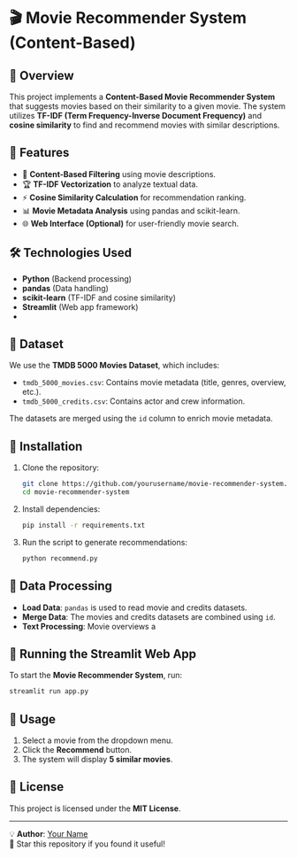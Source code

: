 # 🎬 Movie Recommender System (Content-Based)

## 📌 Overview
This project implements a **Content-Based Movie Recommender System** that suggests movies based on their similarity to a given movie. The system utilizes **TF-IDF (Term Frequency-Inverse Document Frequency)** and **cosine similarity** to find and recommend movies with similar descriptions.

## 🚀 Features
- 📌 **Content-Based Filtering** using movie descriptions.
- 🏆 **TF-IDF Vectorization** to analyze textual data.
- ⚡ **Cosine Similarity Calculation** for recommendation ranking.
- 📊 **Movie Metadata Analysis** using pandas and scikit-learn.
- 🌐 **Web Interface (Optional)** for user-friendly movie search.

## 🛠️ Technologies Used
- **Python** (Backend processing)
- **pandas** (Data handling)
- **scikit-learn** (TF-IDF and cosine similarity)
- **Streamlit** (Web app framework)
- 
## 📂 Dataset
We use the **TMDB 5000 Movies Dataset**, which includes:
- `tmdb_5000_movies.csv`: Contains movie metadata (title, genres, overview, etc.).
- `tmdb_5000_credits.csv`: Contains actor and crew information.

The datasets are merged using the `id` column to enrich movie metadata.

## 🔧 Installation
1. Clone the repository:
   ```bash
   git clone https://github.com/yourusername/movie-recommender-system.git
   cd movie-recommender-system
   ```
2. Install dependencies:
   ```bash
   pip install -r requirements.txt
   ```
3. Run the script to generate recommendations:
   ```bash
   python recommend.py
   ```

## 📌 Data Processing
- **Load Data**: `pandas` is used to read movie and credits datasets.
- **Merge Data**: The movies and credits datasets are combined using `id`.
- **Text Processing**: Movie overviews a

## 📌 Running the Streamlit Web App
To start the **Movie Recommender System**, run:
```bash
streamlit run app.py
```

## 📌 Usage
1. Select a movie from the dropdown menu.
2. Click the **Recommend** button.
3. The system will display **5 similar movies**.

## 📜 License
This project is licensed under the **MIT License**.

---
💡 **Author**: [Your Name](https://github.com/yourusername)  
🌟 Star this repository if you found it useful!
